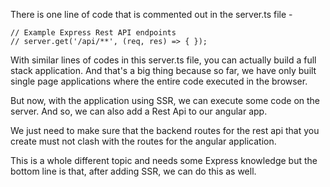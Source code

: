 There is one line of code that is commented out in the server.ts file - 

    // Example Express Rest API endpoints
    // server.get('/api/**', (req, res) => { });

With similar lines of codes in this server.ts file, you can actually build a full stack application. And that's a big thing because so far, we have only built single page applications where the entire code executed in the browser.

But now, with the application using SSR, we can execute some code on the server. And so, we can also add a Rest Api to our angular app.

We just need to make sure that the backend routes for the rest api that you create must not clash with the routes for the angular application.

This is a whole different topic and needs some Express knowledge but the bottom line is that, after adding SSR, we can do this as well.